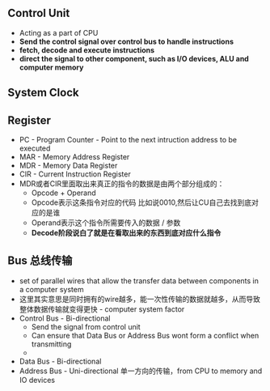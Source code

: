 ## Control Unit
- Acting as a part of CPU
- **Send the control signal over control bus to handle instructions**
- **fetch, decode and execute instructions**
- **direct the signal to other component, such as I/O devices, ALU and computer memory**

## System Clock


## Register
- PC - Program Counter - Point to the next intruction address to be executed
- MAR - Memory Address Register
- MDR - Memory Data Register
- CIR - Current Instruction Register
- MDR或者CIR里面取出来真正的指令的数据是由两个部分组成的：
	- Opcode + Operand
	- Opcode表示这条指令对应的代码 比如说0010,然后让CU自己去找到底对应的是谁
	- Operand表示这个指令所需要传入的数据 / 参数
	- **Decode阶段说白了就是在看取出来的东西到底对应什么指令**


## Bus 总线传输
- set of parallel wires that allow the transfer data between components in a computer system
- 这里其实意思是同时拥有的wire越多，能一次性传输的数据就越多，从而导致整体数据传输就变得更快 - computer system factor
- Control Bus - Bi-directional 
	- Send the signal from control unit
	- Can ensure that Data Bus or Address Bus wont form a conflict when transmitting
	- 
- Data Bus - Bi-directional
- Address Bus - Uni-directional 单一方向的传输，from CPU to memory and IO devices